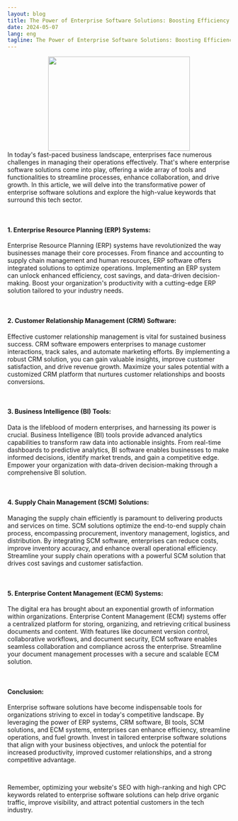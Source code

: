 ```yaml
---
layout: blog
title: The Power of Enterprise Software Solutions: Boosting Efficiency and Productivity
date: 2024-05-07
lang: eng
tagline: The Power of Enterprise Software Solutions: Boosting Efficiency and Productivity
---
```

<p></p><div class="separator" style="clear: both; text-align: center;"><a href="https://blogger.googleusercontent.com/img/b/R29vZ2xl/AVvXsEhc41IUDFGTKcy2cnpkkp9LFfoSG9GbLGySzYfU47NqBTFRjUtHevUzCzWe-boJSga33THGzK59bREhNEdYS-UA2rbVjZI3Zpkg0FEs4lfhl3Z5hROIUIZJoGca3pdJzPVns3zNLLKGDMrvw2xpndQ1ZsGNpzjhESMI3lv4BOXHcR5K_11ZmJ4EBbvWpQ/s679/IMG_9690.jpeg" imageanchor="1" style="margin-left: 1em; margin-right: 1em;"><img border="0" data-original-height="452" data-original-width="679" height="213" src="https://blogger.googleusercontent.com/img/b/R29vZ2xl/AVvXsEhc41IUDFGTKcy2cnpkkp9LFfoSG9GbLGySzYfU47NqBTFRjUtHevUzCzWe-boJSga33THGzK59bREhNEdYS-UA2rbVjZI3Zpkg0FEs4lfhl3Z5hROIUIZJoGca3pdJzPVns3zNLLKGDMrvw2xpndQ1ZsGNpzjhESMI3lv4BOXHcR5K_11ZmJ4EBbvWpQ/s320/IMG_9690.jpeg" width="320" /></a></div>In today's fast-paced business landscape, enterprises face numerous challenges in managing their operations effectively. That's where enterprise software solutions come into play, offering a wide array of tools and functionalities to streamline processes, enhance collaboration, and drive growth. In this article, we will delve into the transformative power of enterprise software solutions and explore the high-value keywords that surround this tech sector.<p></p><p><br /></p><h4 style="text-align: left;">1. Enterprise Resource Planning (ERP) Systems:</h4><p>Enterprise Resource Planning (ERP) systems have revolutionized the way businesses manage their core processes. From finance and accounting to supply chain management and human resources, ERP software offers integrated solutions to optimize operations. Implementing an ERP system can unlock enhanced efficiency, cost savings, and data-driven decision-making. Boost your organization's productivity with a cutting-edge ERP solution tailored to your industry needs.</p><p><br /></p><h4 style="text-align: left;">2. Customer Relationship Management (CRM) Software:</h4><p>Effective customer relationship management is vital for sustained business success. CRM software empowers enterprises to manage customer interactions, track sales, and automate marketing efforts. By implementing a robust CRM solution, you can gain valuable insights, improve customer satisfaction, and drive revenue growth. Maximize your sales potential with a customized CRM platform that nurtures customer relationships and boosts conversions.</p><p><br /></p><h4 style="text-align: left;">3. Business Intelligence (BI) Tools:</h4><p>Data is the lifeblood of modern enterprises, and harnessing its power is crucial. Business Intelligence (BI) tools provide advanced analytics capabilities to transform raw data into actionable insights. From real-time dashboards to predictive analytics, BI software enables businesses to make informed decisions, identify market trends, and gain a competitive edge. Empower your organization with data-driven decision-making through a comprehensive BI solution.</p><p><br /></p><h4 style="text-align: left;">4. Supply Chain Management (SCM) Solutions:</h4><p>Managing the supply chain efficiently is paramount to delivering products and services on time. SCM solutions optimize the end-to-end supply chain process, encompassing procurement, inventory management, logistics, and distribution. By integrating SCM software, enterprises can reduce costs, improve inventory accuracy, and enhance overall operational efficiency. Streamline your supply chain operations with a powerful SCM solution that drives cost savings and customer satisfaction.</p><p><br /></p><h4 style="text-align: left;">5. Enterprise Content Management (ECM) Systems:</h4><p>The digital era has brought about an exponential growth of information within organizations. Enterprise Content Management (ECM) systems offer a centralized platform for storing, organizing, and retrieving critical business documents and content. With features like document version control, collaborative workflows, and document security, ECM software enables seamless collaboration and compliance across the enterprise. Streamline your document management processes with a secure and scalable ECM solution.</p><p><br /></p><h4 style="text-align: left;">Conclusion:</h4><p>Enterprise software solutions have become indispensable tools for organizations striving to excel in today's competitive landscape. By leveraging the power of ERP systems, CRM software, BI tools, SCM solutions, and ECM systems, enterprises can enhance efficiency, streamline operations, and fuel growth. Invest in tailored enterprise software solutions that align with your business objectives, and unlock the potential for increased productivity, improved customer relationships, and a strong competitive advantage.</p><p><br /></p><p>Remember, optimizing your website's SEO with high-ranking and high CPC keywords related to enterprise software solutions can help drive organic traffic, improve visibility, and attract potential customers in the tech industry.</p>
